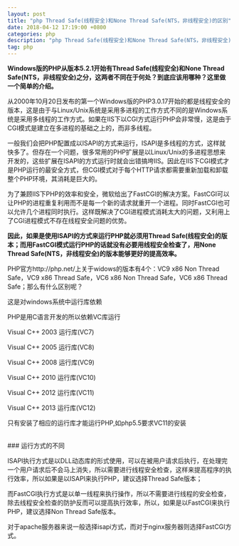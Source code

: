 ```yaml
---
layout: post
title: "php Thread Safe(线程安全)和None Thread Safe(NTS，非线程安全)的区别"
date: 2018-04-12 17:19:00 +0800
categories: php
description: "php Thread Safe(线程安全)和None Thread Safe(NTS，非线程安全)的区别"
tag: php
---
```


**Windows版的PHP从版本5.2.1开始有Thread Safe(线程安全)和None Thread Safe(NTS，非线程安全)之分，这两者不同在于何处？到底应该用哪种？这里做一个简单的介绍。**

从2000年10月20日发布的第一个Windows版的PHP3.0.17开始的都是线程安全的版本，这是由于与Linux/Unix系统是采用多进程的工作方式不同的是Windows系统是采用多线程的工作方式。如果在IIS下以CGI方式运行PHP会非常慢，这是由于CGI模式是建立在多进程的基础之上的，而非多线程。

一般我们会把PHP配置成以ISAPI的方式来运行，ISAPI是多线程的方式，这样就快多了。但存在一个问题，很多常用的PHP扩展是以Linux/Unix的多进程思想来开发的，这些扩展在ISAPI的方式运行时就会出错搞垮IIS。因此在IIS下CGI模式才是PHP运行的最安全方式，但CGI模式对于每个HTTP请求都需要重新加载和卸载整个PHP环境，其消耗是巨大的。

为了兼顾IIS下PHP的效率和安全，微软给出了FastCGI的解决方案。FastCGI可以让PHP的进程重复利用而不是每一个新的请求就重开一个进程。同时FastCGI也可以允许几个进程同时执行。这样既解决了CGI进程模式消耗太大的问题，又利用上了CGI进程模式不存在线程安全问题的优势。

**因此，如果是使用ISAPI的方式来运行PHP就必须用Thread Safe(线程安全)的版本；而用FastCGI模式运行PHP的话就没有必要用线程安全检查了，用None Thread Safe(NTS，非线程安全)的版本能够更好的提高效率。**


PHP官方http://php.net/上关于widows的版本有4个：VC9 x86 Non Thread Safe，VC9 x86 Thread Safe，VC6 x86 Non Thread Safe，VC6 x86 Thread Safe；那么有什么区别呢？

这是对windows系统中运行库依赖 

PHP是用C语言开发的所以依赖VC库运行

Visual C++ 2003 运行库(VC7)

Visual C++ 2005 运行库(VC8)

Visual C++ 2008 运行库(VC9)

Visual C++ 2010 运行库(VC10)

Visual C++ 2012 运行库(VC11)

Visual C++ 2013 运行库(VC12)

只有安装了相应的运行库才能运行PHP,如php5.5要求VC11的安装 

<br>
### 运行方式的不同

ISAPI执行方式是以DLL动态库的形式使用，可以在被用户请求后执行，在处理完一个用户请求后不会马上消失，所以需要进行线程安全检查，这样来提高程序的执行效率，所以如果是以ISAPI来执行PHP，建议选择Thread Safe版本；

而FastCGI执行方式是以单一线程来执行操作，所以不需要进行线程的安全检查，除去线程安全检查的防护反而可以提高执行效率，所以，如果是以FastCGI来执行PHP，建议选择Non Thread Safe版本。

对于apache服务器来说一般选择isapi方式，而对于nginx服务器则选择FastCGI方式。